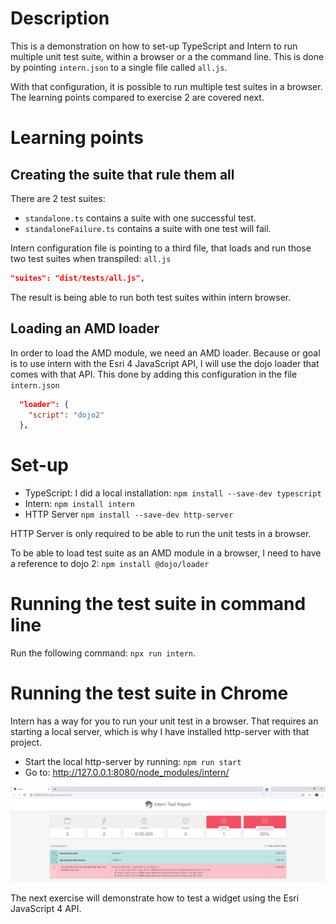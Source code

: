 # Description

This is a demonstration on how to set-up TypeScript and Intern to run multiple unit test suite, within a browser or a the command line. This is done by pointing `intern.json` to a single file called `all.js`.

With that configuration, it is possible to run multiple test suites in a browser. The learning points compared to exercise 2 are covered next.

# Learning points

## Creating the suite that rule them all

There are 2 test suites:

- `standalone.ts` contains a suite with one successful test.
- `standaloneFailure.ts` contains a suite with one test will fail.

Intern configuration file is pointing to a third file, that loads and run those two test suites when transpiled: `all.js`

```json
"suites": "dist/tests/all.js",
```

The result is being able to run both test suites within intern browser.

## Loading an AMD loader

In order to load the AMD module, we need an AMD loader. Because or goal is to use intern with the Esri 4 JavaScript API, I will use the dojo loader that comes with that API. This done by adding this configuration in the file `intern.json`

```json
  "loader": {
    "script": "dojo2"
  },
```

# Set-up

- TypeScript: I did a local installation: `npm install --save-dev typescript`
- Intern: `npm install intern`
- HTTP Server `npm install --save-dev http-server`

HTTP Server is only required to be able to run the unit tests in a browser.

To be able to load test suite as an AMD module in a browser, I need to have a reference to dojo 2: `npm install @dojo/loader`

# Running the test suite in command line

Run the following command: `npx run intern`.

# Running the test suite in Chrome

Intern has a way for you to run your unit test in a browser. That requires an starting a local server, which is why I have installed http-server with that project.

- Start the local http-server by running: `npm run start`
- Go to: http://127.0.0.1:8080/node_modules/intern/

![Brower Report](https://github.com/fabanc/intern4-exercises/blob/master/exercise-3/screenshots/chrome.PNG?raw=true)

The next exercise will demonstrate how to test a widget using the Esri JavaScript 4 API.
